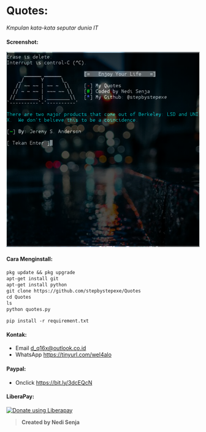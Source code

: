 # Quotes:
*Kmpulan kata-kata seputar dunia IT*
#### Screenshot:
![](./Skrinsut.png)
#### Cara Menginstall:
```
pkg update && pkg upgrade
apt-get install git
apt-get install python
git clone https://github.com/stepbystepexe/Quotes
cd Quotes
ls
python quotes.py
```
```
pip install -r requirement.txt
```
#### Kontak:
+ Email d_q16x@outlook.co.id
+ WhatsApp https://tinyurl.com/wel4alo
#### Paypal:
+ Onclick https://bit.ly/3dcEQcN
#### LiberaPay:
<noscript><a href="https://liberapay.com/stepbystepexe/donate"><img alt="Donate using Liberapay" src="https://liberapay.com/assets/widgets/donate.svg"></a></noscript>
>**Created by Nedi Senja**
